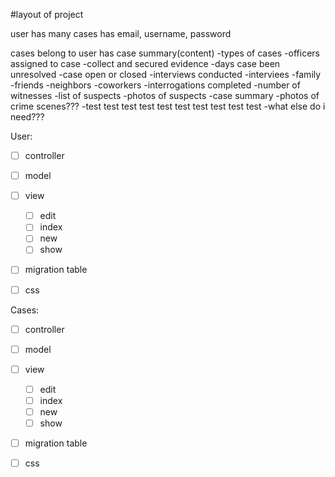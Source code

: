 <!-- markdownlint-disable -->
#layout of project

user 
has many cases
has email, username, password


cases 
belong to user
has case summary(content)
-types of cases
-officers assigned to case
-collect and secured evidence
-days case been unresolved
-case open or closed
-interviews conducted
    -interviees
        -family
        -friends
        -neighbors
        -coworkers
-interrogations completed
-number of witnesses
-list of suspects
-photos of suspects
-case summary
-photos of crime scenes???
-test test test test test test test test test test
-what else do i need???

User:
- [ ] controller
- [ ] model
- [ ] view
    - [ ] edit
    - [ ] index
    - [ ] new
    - [ ] show
- [ ] migration table
- [ ] css


Cases:
- [ ] controller
- [ ] model
- [ ] view
    - [ ] edit
    - [ ] index
    - [ ] new
    - [ ] show
- [ ] migration table
- [ ] css


